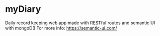 # myDiary
Daily record keeping web app made with RESTful routes and semantic UI with mongoDB
For more info: https://semantic-ui.com/
